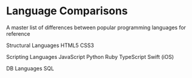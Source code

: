 # Language Comparisons
A master list of differences between popular programming languages for reference

Structural Languages
HTML5
CSS3

Scripting Languages
JavaScript
Python
Ruby
TypeScript
Swift (iOS)

DB Languages
SQL